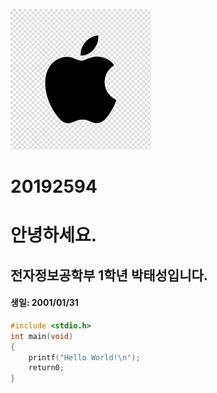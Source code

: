 ![apple_logo](./images/apple_logo.png)
# 20192594

# 안녕하세요.  
## 전자정보공학부 1학년 박태성입니다.  

#### 생일: 2001/01/31  

```c  
#include <stdio.h>
int main(void)
{
    printf("Hello World!\n");
    return0;
}
```
